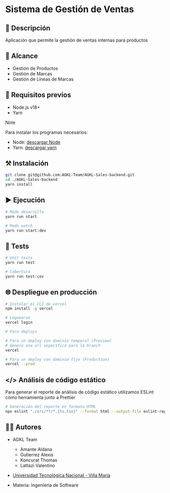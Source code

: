 # Sistema de Gestión de Ventas

## 📌 Descripción

Aplicación que permite la gestión de ventas internas para productos

## 🎯 Alcance

- Gestión de Productos
- Gestión de Marcas
- Gestión de Líneas de Marcas

## 📌 Requisitos previos

- Node.js v18+
- Yarn

> [!NOTE]
> Para instalar los programas necesarios:
>
> - Node: [descargar Node](https://nodejs.org/en/download/)
> - Yarn: [descargar yarn](https://classic.yarnpkg.com/en/docs/install#debian-stable)

## ⚒️ Instalación

```bash
git clone git@github.com:AGKL-Team/AGKL-Sales-backend.git
cd ./AGKL-Sales-backend
yarn install
```

## ▶️ Ejecución

```bash
# Modo desarrollo
yarn run start

# Modo watch
yarn run start:dev
```

## 🧪 Tests

```bash
# Unit tests
yarn run test

# Cobertura
yarn run test:cov
```

## 🌐 Despliegue en producción

```bash
# Instalar el CLI de vercel
npm install -g vercel

# Loguearse
vercel login

# Para deploys

# Para un deploy con dominio temporal (Preview)
# Genera una url específica para la branch
vercel

# Para un deploy con dominio fijo (Production)
vercel --prod
```

## </> Análisis de código estático

Para generar el reporte de análisis de código estático utilizamos ESLint como herramienta junto a Prettier

```bash
# Generación del reporte en formato HTML
npx eslint "./src/**/*.{ts,tsx}" --format html --output-file eslint-report.html
```

## 👨‍💻 Autores

- AGKL Team
  - Amante Aldana
  - Gutierrez Alexis
  - Koncurat Thomas
  - Lattazi Valentino

- [Universidad Tecnológica Nacional - Villa María](https://www.google.com/url?sa=t&source=web&rct=j&opi=89978449&url=https://www.frvm.utn.edu.ar/&ved=2ahUKEwidzN2etMSPAxW5IrkGHa5TAT0QFnoECDkQAQ&usg=AOvVaw2wudWAq9epLXJwg2kQfyWs)
- Materia: Ingeniería de Software
